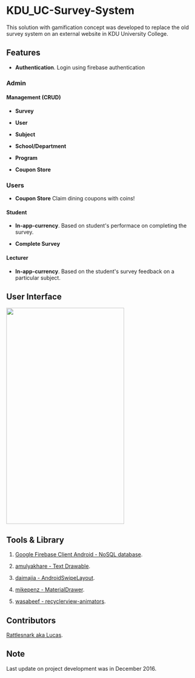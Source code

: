 # KDU_UC-Survey-System

This solution with gamification concept was developed to replace the old survey system on an external website in KDU University College. 

## Features

* **Authentication**. Login using firebase authentication

### Admin

#### Management (CRUD)

* **Survey**

* **User**

* **Subject**

* **School/Department**

* **Program**

* **Coupon Store**

### Users

* **Coupon Store** Claim dining coupons with coins!

#### Student

* **In-app-currency**. Based on student's performace on completing the survey.

* **Complete Survey** 

#### Lecturer 

* **In-app-currency**. Based on the student's survey feedback on a particular subject.

## User Interface

<img src="" width="311" height="571">

## Tools & Library

1. [Google Firebase Client Android - NoSQL database](https://firebase.google.com/docs/android/setup).

2. [amulyakhare - Text Drawable](https://github.com/amulyakhare/TextDrawable).

3. [daimajia - AndroidSwipeLayout](https://github.com/daimajia/AndroidSwipeLayout).

4. [mikepenz - MaterialDrawer](https://github.com/mikepenz/MaterialDrawer).

5. [wasabeef - recyclerview-animators](https://github.com/wasabeef/recyclerview-animators).

## Contributors

[Rattlesnark aka Lucas](https://github.com/Rattlesnark).

## Note

Last update on project development was in December 2016.
